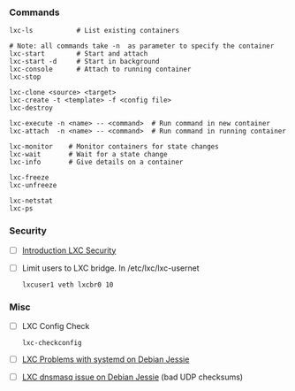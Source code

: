 ### Commands

    lxc-ls           # List existing containers

    # Note: all commands take -n  as parameter to specify the container 
    lxc-start        # Start and attach
    lxc-start -d     # Start in background
    lxc-console      # Attach to running container
    lxc-stop

    lxc-clone <source> <target>
    lxc-create -t <template> -f <config file>
    lxc-destroy

    lxc-execute -n <name> -- <command>  # Run command in new container
    lxc-attach  -n <name> -- <command>  # Run command in running container

    lxc-monitor    # Monitor containers for state changes
    lxc-wait       # Wait for a state change
    lxc-info       # Give details on a container

    lxc-freeze
    lxc-unfreeze

    lxc-netstat
    lxc-ps

### Security

- [ ]   [Introduction LXC
    Security](https://linuxcontainers.org/lxc/security/)
- [ ]   Limit users to LXC bridge. In /etc/lxc/lxc-usernet

        lxcuser1 veth lxcbr0 10

### Misc

- [ ]   LXC Config Check

        lxc-checkconfig

- [ ]   [LXC Problems with systemd on Debian
    Jessie](https://wiki.debian.org/LXC#Incompatibility_with_systemd)
- [ ]   [LXC dnsmasq issue on Debian
    Jessie](https://colinnewell.wordpress.com/2013/12/18/lxc-networking/)
    (bad UDP checksums)

